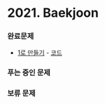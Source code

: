 # 2021. Baekjoon

### 완료문제 
* [1로 만들기](https://www.acmicpc.net/problem/1463) - [코드](https://github.com/pointehd/Algorithm/blob/master/src/year2021/baekjoon/MakeOne.java)

### 푸는 중인 문제 


### 보류 문제



